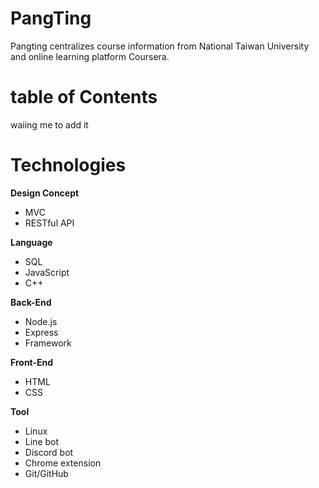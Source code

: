 # PangTing

Pangting centralizes course information from National Taiwan University and online learning platform Coursera. 

# table of Contents

waiing me to add it

# Technologies

**Design Concept**
* MVC
* RESTful API

**Language**
* SQL
* JavaScript
* C++

**Back-End**
* Node.js
* Express
* Framework

**Front-End**
* HTML
* CSS

**Tool**
* Linux
* Line bot
* Discord bot
* Chrome extension
* Git/GitHub
